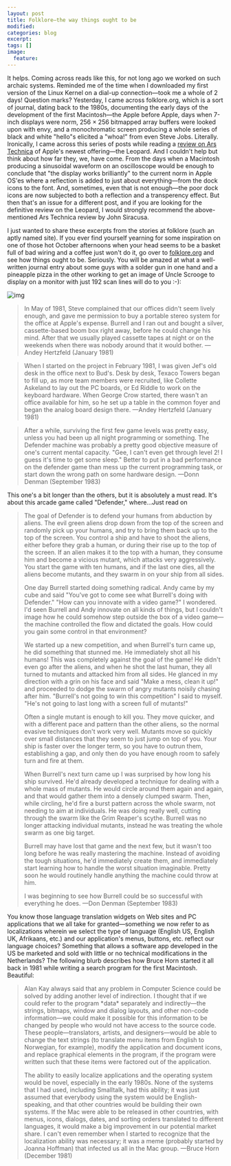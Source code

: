 ```yaml
---
layout: post
title: Folklore—the way things ought to be
modified:
categories: blog
excerpt:
tags: []
image:
  feature:
---
```

It helps. Coming across reads like this, for not long ago we worked on such archaic systems. Reminded me of the time when I downloaded my first version of the Linux Kernel on a dial-up connection—took me a whole of 2 days! Question marks? Yesterday, I came across folklore.org, which is a sort of journal, dating back to the 1980s, documenting the early days of the development of the first Macintosh—the Apple before Apple, days when 7-inch displays were norm, 256 × 256 bitmapped array buffers were looked upon with envy, and a monochromatic screen producing a whole series of black and white "hello"s elicited a "whoa!" from even Steve Jobs. Literally. Ironically, I came across this series of posts while reading a [review on Ars Technica](http://arstechnica.com/reviews/os/mac-os-x-10-5.ars) of Apple's newest offering—the Leopard. And I couldn't help but think about how far they, we, have come. From the days when a Macintosh producing a sinusoidal waveform on an oscilloscope would be enough to conclude that "the display works brilliantly" to the current norm in Apple OS'es where a reflection is added to just about everything—from the dock icons to the font. And, sometimes, even that is not enough—the poor dock icons are now subjected to both a reflection and a transperency effect. But then that's an issue for a different post, and if you are looking for the definitive review on the Leopard, I would strongly recommend the above-mentioned Ars Technica review by John Siracusa.

I just wanted to share these excerpts from the stories at folklore (such an aptly named site). If you ever find yourself yearning for some inspiration on one of those hot October afternoons when your head seems to be a basket full of bad wiring and a coffee just won't do it, go over to [folklore.org](http://www.folklore.org/index.py) and see how things ought to be. Seriously. You will be amazed at what a well-written journal entry about some guys with a solder gun in one hand and a pineapple pizza in the other working to get an image of Uncle Scrooge to display on a monitor with just 192 scan lines will do to you :-):

![img](http://www.folklore.org/images/Macintosh/design_team.jpg)

<blockquote>In May of 1981, Steve complained that our offices didn't seem lively enough, and gave me permission to buy a portable stereo system for the office at Apple's expense. Burrell and I ran out and bought a silver, cassette-based boom box right away, before he could change his mind. After that we usually played cassette tapes at night or on the weekends when there was nobody around that it would bother.
—Andey Hertzfeld (January 1981)</blockquote>
<blockquote>When I started on the project in February 1981, I was given Jef's old desk in the office next to Bud's. Desk by desk, Texaco Towers began to fill up, as more team members were recruited, like Collette Askeland to lay out the PC boards, or Ed Riddle to work on the keyboard hardware. When George Crow started, there wasn't an office available for him, so he set up a table in the common foyer and began the analog board design there.
—Andey Hertzfeld (January 1981)</blockquote>
<blockquote>After a while, surviving the first few game levels was pretty easy, unless you had been up all night programming or something. The Defender machine was probably a pretty good objective measure of one's current mental capacity. "Gee, I can't even get through level 2! I guess it's time to get some sleep." Better to put in a bad performance on the defender game than mess up the current programming task, or start down the wrong path on some hardware design.
—Donn Denman (September 1983)</blockquote>
This one's a bit longer than the others, but it is absolutely a must read. It's about this arcade game called "Defender," where...Just read on
<blockquote>The goal of Defender is to defend your humans from abduction by aliens. The evil green aliens drop down from the top of the screen and randomly pick up your humans, and try to bring them back up to the top of the screen. You control a ship and have to shoot the aliens, either before they grab a human, or during their rise up to the top of the screen. If an alien makes it to the top with a human, they consume him and become a vicious mutant, which attacks very aggressively. You start the game with ten humans, and if the last one dies, all the aliens become mutants, and they swarm in on your ship from all sides.

One day Burrell started doing something radical. Andy came by my cube and said "You've got to come see what Burrell's doing with Defender." "How can you innovate with a video game?" I wondered. I'd seen Burrell and Andy innovate on all kinds of things, but I couldn't image how he could somehow step outside the box of a video game—the machine controlled the flow and dictated the goals. How could you gain some control in that environment?

We started up a new competition, and when Burrell's turn came up, he did something that stunned me. He immediately shot all his humans! This was completely against the goal of the game! He didn't even go after the aliens, and when he shot the last human, they all turned to mutants and attacked him from all sides. He glanced in my direction with a grin on his face and said "Make a mess, clean it up!" and proceeded to dodge the swarm of angry mutants noisily chasing after him. "Burrell's not going to win this competition" I said to myself. "He's not going to last long with a screen full of mutants!"

Often a single mutant is enough to kill you. They move quicker, and with a different pace and pattern than the other aliens, so the normal evasive techniques don't work very well. Mutants move so quickly over small distances that they seem to just jump on top of you. Your ship is faster over the longer term, so you have to outrun them, establishing a gap, and only then do you have enough room to safely turn and fire at them.

When Burrell's next turn came up I was surprised by how long his ship survived. He'd already developed a technique for dealing with a whole mass of mutants. He would circle around them again and again, and that would gather them into a densely clumped swarm. Then, while circling, he'd fire a burst pattern across the whole swarm, not needing to aim at individuals. He was doing really well, cutting through the swarm like the Grim Reaper's scythe. Burrell was no longer attacking individual mutants, instead he was treating the whole swarm as one big target.

Burrell may have lost that game and the next few, but it wasn't too long before he was really mastering the machine. Instead of avoiding the tough situations, he'd immediately create them, and immediately start learning how to handle the worst situation imaginable. Pretty soon he would routinely handle anything the machine could throw at him.

I was beginning to see how Burrell could be so successful with everything he does.
—Don Denman (September 1983)</blockquote>
You know those language translation widgets on Web sites and PC applications that we all take for granted—something we now refer to as localizations wherein we select the type of language (English US, English UK, Afrikaans, etc.) and our application's menus, buttons, etc. reflect our language choices? Something that allows a software app developed in the US be marketed and sold with little or no technical modifications in the Netherlands? The following blurb describes how Bruce Horn started it all back in 1981 while writing a search program for the first Macintosh. Beautiful:
<blockquote>Alan Kay always said that any problem in Computer Science could be solved by adding another level of indirection. I thought that if we could refer to the program *data* separately and indirectly—the strings, bitmaps, window and dialog layouts, and other non-code information—we could make it possible for this information to be changed by people who would not have access to the source code. These people—translators, artists, and designers—would be able to change the text strings (to translate menu items from English to Norwegian, for example), modify the application and document icons, and replace graphical elements in the program, if the program were written such that these items were factored out of the application.

The ability to easily localize applications and the operating system would be novel, especially in the early 1980s. None of the systems that I had used, including Smalltalk, had this ability; it was just assumed that everybody using the system would be English-speaking, and that other countries would be building their own systems. If the Mac were able to be released in other countries, with menus, icons, dialogs, dates, and sorting orders translated to different languages, it would make a big improvement in our potential market share. I can't even remember when I started to recognize that the localization ability was necessary; it was a meme (probably started by Joanna Hoffman) that infected us all in the Mac group.
—Bruce Horn (December 1981)</blockquote>